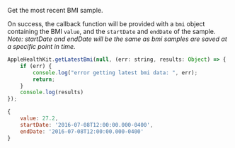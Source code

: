 Get the most recent BMI sample.

On success, the callback function will be provided with a `bmi` object containing the BMI `value`, and the `startDate` and `endDate` of the sample. *Note: startDate and endDate will be the same as bmi samples are saved at a specific point in time.*
```javascript
AppleHealthKit.getLatestBmi(null, (err: string, results: Object) => {
    if (err) {
        console.log("error getting latest bmi data: ", err);
        return;
    }
    console.log(results)
});
```

```javascript
{
	value: 27.2,
	startDate: '2016-07-08T12:00:00.000-0400',
	endDate: '2016-07-08T12:00:00.000-0400'
}
```
